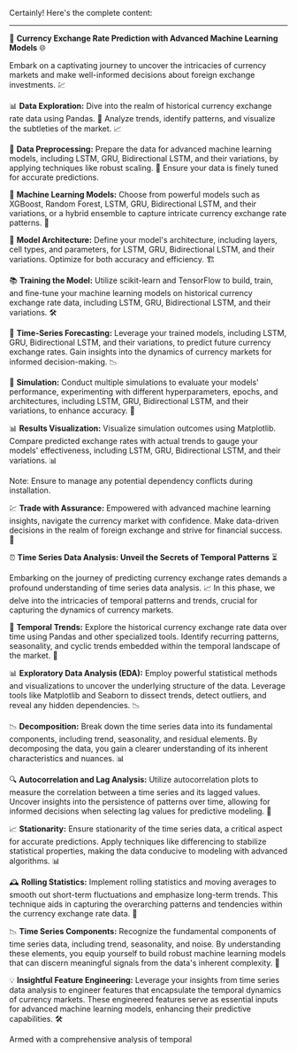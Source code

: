 Certainly! Here's the complete content:

---

🚀 **Currency Exchange Rate Prediction with Advanced Machine Learning Models** 🌐

Embark on a captivating journey to uncover the intricacies of currency markets and make well-informed decisions about foreign exchange investments. 💹

📊 **Data Exploration:** Dive into the realm of historical currency exchange rate data using Pandas. 📅 Analyze trends, identify patterns, and visualize the subtleties of the market. 📈

🧮 **Data Preprocessing:** Prepare the data for advanced machine learning models, including LSTM, GRU, Bidirectional LSTM, and their variations, by applying techniques like robust scaling. 🧹 Ensure your data is finely tuned for accurate predictions.

🔬 **Machine Learning Models:** Choose from powerful models such as XGBoost, Random Forest, LSTM, GRU, Bidirectional LSTM, and their variations, or a hybrid ensemble to capture intricate currency exchange rate patterns. 🤯

🧠 **Model Architecture:** Define your model's architecture, including layers, cell types, and parameters, for LSTM, GRU, Bidirectional LSTM, and their variations. Optimize for both accuracy and efficiency. 🏗️

📚 **Training the Model:** Utilize scikit-learn and TensorFlow to build, train, and fine-tune your machine learning models on historical currency exchange rate data, including LSTM, GRU, Bidirectional LSTM, and their variations. 🛠️

📆 **Time-Series Forecasting:** Leverage your trained models, including LSTM, GRU, Bidirectional LSTM, and their variations, to predict future currency exchange rates. Gain insights into the dynamics of currency markets for informed decision-making. 📉

🔄 **Simulation:** Conduct multiple simulations to evaluate your models' performance, experimenting with different hyperparameters, epochs, and architectures, including LSTM, GRU, Bidirectional LSTM, and their variations, to enhance accuracy. 🔄

📊 **Results Visualization:** Visualize simulation outcomes using Matplotlib. Compare predicted exchange rates with actual trends to gauge your models' effectiveness, including LSTM, GRU, Bidirectional LSTM, and their variations. 📊

Note: Ensure to manage any potential dependency conflicts during installation.

💹 **Trade with Assurance:** Empowered with advanced machine learning insights, navigate the currency market with confidence. Make data-driven decisions in the realm of foreign exchange and strive for financial success. 💱

⏰ **Time Series Data Analysis: Unveil the Secrets of Temporal Patterns** ⏳

Embarking on the journey of predicting currency exchange rates demands a profound understanding of time series data analysis. 📈 In this phase, we delve into the intricacies of temporal patterns and trends, crucial for capturing the dynamics of currency markets.

🔄 **Temporal Trends:** Explore the historical currency exchange rate data over time using Pandas and other specialized tools. Identify recurring patterns, seasonality, and cyclic trends embedded within the temporal landscape of the market. 📆

📊 **Exploratory Data Analysis (EDA):** Employ powerful statistical methods and visualizations to uncover the underlying structure of the data. Leverage tools like Matplotlib and Seaborn to dissect trends, detect outliers, and reveal any hidden dependencies. 📉

📉 **Decomposition:** Break down the time series data into its fundamental components, including trend, seasonality, and residual elements. By decomposing the data, you gain a clearer understanding of its inherent characteristics and nuances. 📊

🔍 **Autocorrelation and Lag Analysis:** Utilize autocorrelation plots to measure the correlation between a time series and its lagged values. Uncover insights into the persistence of patterns over time, allowing for informed decisions when selecting lag values for predictive modeling. 🔗

📈 **Stationarity:** Ensure stationarity of the time series data, a critical aspect for accurate predictions. Apply techniques like differencing to stabilize statistical properties, making the data conducive to modeling with advanced algorithms. 📊

🕰️ **Rolling Statistics:** Implement rolling statistics and moving averages to smooth out short-term fluctuations and emphasize long-term trends. This technique aids in capturing the overarching patterns and tendencies within the currency exchange rate data. 🔄

📉 **Time Series Components:** Recognize the fundamental components of time series data, including trend, seasonality, and noise. By understanding these elements, you equip yourself to build robust machine learning models that can discern meaningful signals from the data's inherent complexity. 🧠

💡 **Insightful Feature Engineering:** Leverage your insights from time series data analysis to engineer features that encapsulate the temporal dynamics of currency markets. These engineered features serve as essential inputs for advanced machine learning models, enhancing their predictive capabilities. 🛠️

Armed with a comprehensive analysis of temporal
